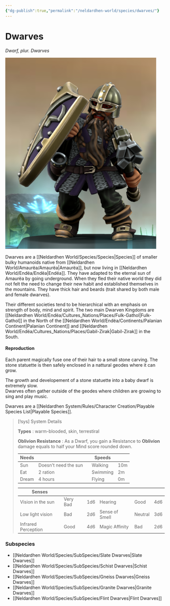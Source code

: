 ```yaml
---
{"dg-publish":true,"permalink":"/neldardhen-world/species/dwarves/"}
---
```


# Dwarves
*Dwarf, plur. Dwarves*

![Beriagond.png|100](/img/user/Images/Species/Beriagond.png)

Dwarves are a [[Neldardhen World/Species/Species\|Species]] of smaller bulky humanoids native from [[Neldardhen World/Amaurëa/Amaurëa\|Amaurëa]], but now living in [[Neldardhen World/Endëa/Endëa\|Endëa]]. They have adapted to the eternal sun of Amaurëa by going underground. When they fled their native world they did not felt the need to change their new habit and established themselves in the mountains. They have thick hair and beards (trait shared by both male and female dwarves).

Their different societies tend to be hierarchical with an emphasis on strength of body, mind and spirit. The two main Dwarven Kingdoms are [[Neldardhen World/Endëa/Cultures_Nations/Places/Fulk-Gathol\|Fulk-Gathol]] in the North of the [[Neldardhen World/Endëa/Continents/Palanian Continent\|Palanian Continent]] and [[Neldardhen World/Endëa/Cultures_Nations/Places/Gabil-Zirak\|Gabil-Zirak]] in the South.

#### Reproduction
Each parent magically fuse one of their hair to a small stone carving. The stone statuette is then safely enclosed in a nattural geodes where it can grow.

The growth and developement of a stone statuette into a baby dwarf is extremely slow.  
Dwarves often gather outside of the geodes where children are growing to sing and play music.

Dwarves are a [[Neldardhen System/Rules/Character Creation/Playable Species List\|Playable Species]].

> [!sys] System Details
>
> **Types** : warm-blooded, skin, terrestiral 
>
> **Oblivion Resistance** : As a Dwarf, you gain a Resistance to **Oblivion** damage equals to half your Mind score rounded down.
> 
>
> | **Needs** |                      |     | **Speeds** |     |
> | --------- | -------------------- | --- | ---------- | --- |
> | Sun       | Doesn't need the sun |     | Walking    | 10m |
> | Eat       | 2 ration             |     | Swimming   | 2m  |
> | Dream     | 4 hours              |     | Flying     | 0m  |
> 
> | **Senses**          |          |     |                |         |     |
> | ------------------- | -------- | --- | -------------- | ------- | --- |
> | Vision in the sun   | Very Bad | 1d6 | Hearing        | Good    | 4d6 |
> | Low light vision    | Bad      | 2d6 | Sense of Smell | Neutral | 3d6 |
> | Infrared Perception | Good     | 4d6 | Magic Affinity | Bad     | 2d6 |
### Subspecies
- [[Neldardhen World/Species/SubSpecies/Slate Dwarves\|Slate Dwarves]]
- [[Neldardhen World/Species/SubSpecies/Schist Dwarves\|Schist Dwarves]]
- [[Neldardhen World/Species/SubSpecies/Gneiss Dwarves\|Gneiss Dwarves]]
- [[Neldardhen World/Species/SubSpecies/Granite Dwarves\|Granite Dwarves]]
- [[Neldardhen World/Species/SubSpecies/Flint Dwarves\|Flint Dwarves]]

